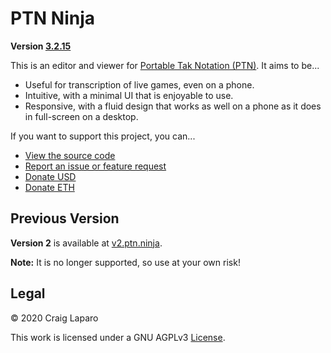 PTN Ninja
===
**Version [3.2.15](https://github.com/gruppler/PTN-Ninja/releases)**

This is an editor and viewer for [Portable Tak Notation (PTN)](https://ustak.org/portable-tak-notation/). It aims to be...

- Useful for transcription of live games, even on a phone.
- Intuitive, with a minimal UI that is enjoyable to use.
- Responsive, with a fluid design that works as well on a phone as it does in full-screen on a desktop.

If you want to support this project, you can...

- [View the source code](https://github.com/gruppler/PTN-Ninja/)
- [Report an issue or feature request](https://github.com/gruppler/PTN-Ninja/issues/)
- [Donate USD](https://www.paypal.me/gruppler)
- [Donate ETH](https://gruppler.argent.xyz)

Previous Version
---
**Version 2** is available at [v2.ptn.ninja](https://v2.ptn.ninja).

**Note:** It is no longer supported, so use at your own risk!

Legal
---

&copy; 2020 Craig Laparo

This work is licensed under a GNU AGPLv3 [License](https://www.gnu.org/licenses/agpl-3.0.en.html).
